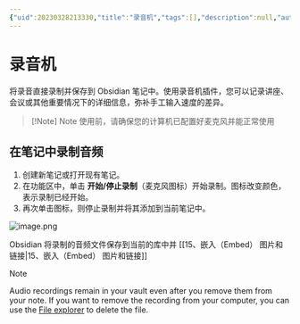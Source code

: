 ```yaml
---
{"uid":20230328213330,"title":"录音机","tags":[],"description":null,"author":"OS","type":"other","draft":false,"editable":false,"modified":20230515233931,"dg-publish":true,"permalink":"/lake-of-knowledge/10-obsidian/obsidian//","dgPassFrontmatter":true}
---
```



# 录音机

将录音直接录制并保存到 Obsidian 笔记中。使用录音机插件，您可以记录讲座、会议或其他重要情况下的详细信息，弥补手工输入速度的差异。

> [!Note] Note
> 使用前，请确保您的计算机已配置好麦克风并能正常使用

## 在笔记中录制音频

1. 创建新笔记或打开现有笔记。
2. 在功能区中，单击 **开始/停止录制**（麦克风图标）开始录制。图标改变颜色，表示录制已经开始。
3. 再次单击图标，则停止录制并将其添加到当前笔记中。

 ![image.png](https://cdn.pkmer.cn/images/202307111529251.png!pkmer)


Obsidian 将录制的音频文件保存到当前的库中并 [[15、嵌入（Embed） 图片和链接\|15、嵌入（Embed） 图片和链接]]

Note

Audio recordings remain in your vault even after you remove them from your note. If you want to remove the recording from your computer, you can use the [File explorer](https://help.obsidian.md/Plugins/File+explorer) to delete the file.
